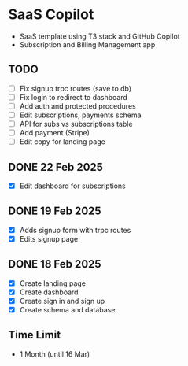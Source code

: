 # SaaS Copilot

- SaaS template using T3 stack and GitHub Copilot
- Subscription and Billing Management app

## TODO
- [ ] Fix signup trpc routes (save to db)
- [ ] Fix login to redirect to dashboard
- [ ] Add auth and protected procedures
- [ ] Edit subscriptions, payments schema
- [ ] API for subs vs subscriptions table
- [ ] Add payment (Stripe)
- [ ] Edit copy for landing page

## DONE 22 Feb 2025
- [x] Edit dashboard for subscriptions

## DONE 19 Feb 2025
- [x] Adds signup form with trpc routes
- [x] Edits signup page

## DONE 18 Feb 2025
- [x] Create landing page
- [x] Create dashboard
- [x] Create sign in and sign up
- [x] Create schema and database

## Time Limit
- 1 Month (until 16 Mar)
